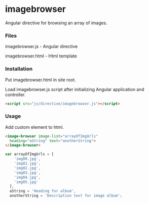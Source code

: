 # imagebrowser
Angular directive for browsing an array of images.

### Files
imagebrowser.js - Angular directive

imagebrowser.html - Html template

### Installation
Put imagebrowser.html in site root.

Load imagebrowser.js script after initializing Angular application and controller.
```html
<script src="js/directive/imagebrowser.js"></script>    
```

### Usage
Add custom element to html.
```html
<image-browser image-list="arrayOfImgUrls" 
  heading="aString" text="anotherString">            
</image-browser>
```
```javascript
var arrayOfImgUrls = [
    'img00.jpg',
    'img01.jpg',
    'img02.jpg',
    'img03.jpg',
    'img04.jpg',
    'img05.jpg'
  ],
  aString = 'Heading for album',
  anotherString = 'Description text for image album';
```


